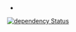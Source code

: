 *
[![dependency Status](https://david-dm.org/plitvi/jdog.svg)](https://david-dm.org/plitvi/jdog#info=dependencies)
